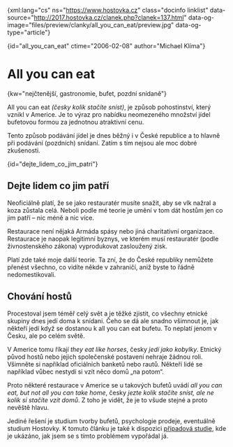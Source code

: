 
{xml:lang="cs" ns="https://www.hostovka.cz" class="docinfo linklist" data-source="http://2017.hostovka.cz/clanek.php?clanek=137.html" data-og-image="files/preview/clanky/all\_you\_can_eat/preview.jpg" data-og-type="article"}

{id="all\_you\_can\_eat" ctime="2006-02-08" author="Michael Klíma"}

# All you can eat

{kw="nejčtenější, gastronomie, bufet, pozdní snídaně"}

All you can eat _(česky kolik stačíte sníst)_, je způsob pohostinství, který vznikl v Americe. Je to výraz pro nabídku neomezeného množství jídel bufetovou formou za jednotnou atraktivní cenu.

Tento způsob podávání jídel je dnes běžný i v České republice a to hlavně při podávání (pozdních) snídaní. Zatím s tím nejsou ale moc dobré zkušenosti.

<!--

Musíme si zde proto zopakovat definici pohostinství.

Ať již v soukromí nebo, ve veřejné instituci, pohostinství je srdečné a vřelé přijímání, obsluhování, a případně bavení hostů. Pohostinství v soukromí se od pohostinství ve veřejných institucích liší tím, že je poskytováno zdarma. Pohostinství poskytované za úplatu je považováno za pohostinství komerční, ve kterém hostitel uspokojuje potřeby a přání platících hostů.

Pohostinství spadá do jednoho z největších průmyslů národního hospodářství který se řídí určitými zákony a předpisy. K provozování pohostinství komerčním způsobem musí provozovatel mít živnostenské oprávnění a musí ho provozovat za účelem vytvoření zaslouženého zisku, neboli restaurace se musí držet mé zásady: dát lidem to co chtějí, ale musí pamatovat i na druhou stranu té mince která říká:
-->

{id="dejte\_lidem\_co\_jim\_patri"}

## Dejte lidem co jim patří

Neoficiálně platí, že se jako restauratér musíte snažit, aby se vlk nažral a koza zůstala celá. Neboli podle mé teorie je umění v tom dát hostům jen co jim patří – nic méně a nic více.

Restaurace není nějaká Armáda spásy nebo jiná charitativní organizace. Restaurace je naopak legitimní byznys, ve kterém musí restauratér (podle živnostenského zákona) vyprodukovat zasloužený zisk.

Platí zde také moje další teorie. Ta zní, že do České republiky nemůžete přenést všechno, co vidíte někde v zahraničí, aniž byste to řádně nedomestikovali.

## Chování hostů

Procestoval jsem téměř celý svět a je těžké zjistit, co všechny etnické skupiny dnes jedí doma k snídani. Čeho se dá ale snadno všimnout je, jak někteří jedí když se dostanou k all you can eat bufetu. To neplatí jenom v Česku, ale po celém světě.

V Americe tomu říkají _they eat like horses_, česky _jedí jako kobylky_. Etnický původ hostů nebo jejich společenské postavení nehraje žádnou roli. Všimněte si například oficiálních banketů nebo rautů. Někteří lidé se například vůbec nestydí si vzít něco domů „na potom“.

Proto některé restaurace v Americe se u takových bufetů uvádí _all you can eat, but not all you can take home_, česky _jezte kolik stačíte sníst, ale ne kolik si stačíte vzít domů_. Z toho je vidět, že je to všude stejné a proto nevěště hlavu.

Jediné řešení je studium tvorby bufetů, psychologie prodeje, eventuálně studium Hostovky. K tomuto článku je také k dispozici [případová studie][1], kde je ukázáno, jak jsem se s tímto problémem vypořádal já.

[1]: http://2017.hostovka.cz/clanek.php?clanek=137.html
